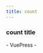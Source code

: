 ```yaml
---
title: count
---
```


### count title

<count />
- VuePress - <Badge type="tip" text="v2" vertical="top" />
